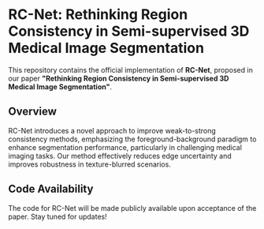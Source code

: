 # RC-Net: Rethinking Region Consistency in Semi-supervised 3D Medical Image Segmentation

This repository contains the official implementation of **RC-Net**, proposed in our paper **"Rethinking Region Consistency in Semi-supervised 3D Medical Image Segmentation"**. 

## Overview
RC-Net introduces a novel approach to improve weak-to-strong consistency methods, emphasizing the foreground-background paradigm to enhance segmentation performance, particularly in challenging medical imaging tasks. Our method effectively reduces edge uncertainty and improves robustness in texture-blurred scenarios.

## Code Availability
The code for RC-Net will be made publicly available upon acceptance of the paper. Stay tuned for updates!
